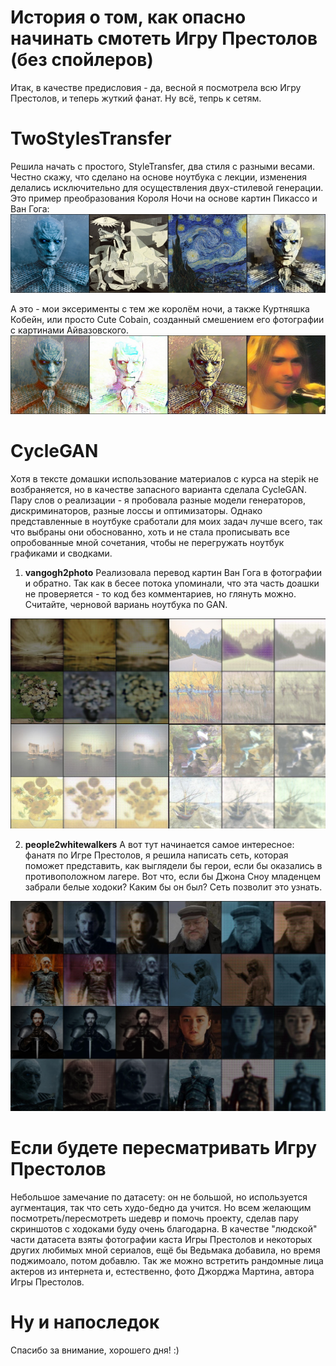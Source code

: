 # История о том, как опасно начинать смотеть Игру Престолов (без спойлеров)
Итак, в качестве предисловия - да, весной я посмотрела всю Игру Престолов, и теперь жуткий фанат. Ну всё, тепрь к сетям.
# TwoStylesTransfer
Решила начать с простого, StyleTransfer, два стиля с разными весами. Честно скажу, что сделано на основе ноутбука с лекции, изменения делались исключительно для осуществления двух-стилевой генерации. 
Это пример преобразования Короля Ночи на основе картин Пикассо и Ван Гога:
![](results/nking1.jpg "")

А это - мои эксерименты с тем же королём ночи, а также Куртняшка Кобейн, или просто Cute Cobain, созданный смешением его фотографии с картинами Айвазовского.
![](results/experiments.jpg "")

# CycleGAN
Хотя в тексте домашки использование материалов с курса на stepik не возбраняется, но в качестве запасного варианта сделала CycleGAN.
Пару слов о реализации - я пробовала разные модели генераторов, дискриминаторов, разные лоссы и оптимизаторы. Однако представленные в ноутбуке сработали для моих задач лучше всего, так что выбраны они обоснованно, хоть и не стала прописывать все опробованные мной сочетания, чтобы не перегружать ноутбук графиками и сводками.

1. **vangogh2photo**
Реализовала перевод картин Ван Гога в фотографии и обратно. Так как в бесее потока упоминали, что эта часть доашки не проверяется - то код без комментариев, но глянуть можно. Считайте, черновой вариань ноутбука по GAN.

![](results/vangogh2photo.jpg "")

2. **people2whitewalkers**
А вот тут начинается самое интересное: фанатя по Игре Престолов, я решила написать сеть, которая поможет представить, как выглядели бы герои, если бы оказались в противоположном лагере. Вот что, если бы Джона Сноу младенцем забрали белые ходоки? Каким бы он был? Сеть позволит это узнать.

![](results/people2whitewalkers.jpg "")

# Если будете пересматривать Игру Престолов
Небольшое замечание по датасету: он не большой, но используется аугментация, так что сеть худо-бедно да учится. Но всем желающим посмотреть/пересмотреть шедевр и помочь проекту, сделав пару скриншотов с ходоками буду очень благодарна. В качестве "людской" части датасета взяты фотографии каста Игры Престолов и некоторых других любимых мной сериалов, ещё бы Ведьмака добавила, но время поджимоало, потом добавлю. Так же можно встретить рандомные лица актеров из интернета и, естественно, фото Джорджа Мартина, автора Игры Престолов.
# Ну и напоследок
Спасибо за внимание, хорошего дня! :)
